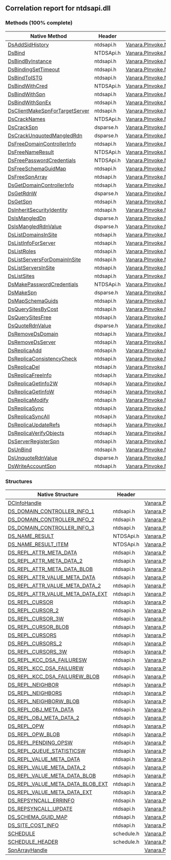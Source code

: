 ## Correlation report for ntdsapi.dll  
### Methods (100% complete)  
Native Method | Header | Managed Method  
--- | --- | ---  
[DsAddSidHistory](http://msdn2.microsoft.com/en-us/library/36ef8734-717a-4c3a-a839-6591d85c9734) | ntdsapi.h | [Vanara.PInvoke.NTDSApi.DsAddSidHistory](https://github.com/dahall/Vanara/search?l=C%23&q=DsAddSidHistory)  
[DsBind](http://msdn2.microsoft.com/en-us/library/ms675931) | NTDSApi.h | [Vanara.PInvoke.NTDSApi.DsBind](https://github.com/dahall/Vanara/search?l=C%23&q=DsBind)  
[DsBindByInstance](http://msdn2.microsoft.com/en-us/library/65302ddc-2bc0-4d80-b028-e268859be227) | ntdsapi.h | [Vanara.PInvoke.NTDSApi.DsBindByInstance](https://github.com/dahall/Vanara/search?l=C%23&q=DsBindByInstance)  
[DsBindingSetTimeout](http://msdn2.microsoft.com/en-us/library/abdaae89-fba3-4949-92a9-acd62898ec24) | ntdsapi.h | [Vanara.PInvoke.NTDSApi.DsBindingSetTimeout](https://github.com/dahall/Vanara/search?l=C%23&q=DsBindingSetTimeout)  
[DsBindToISTG](http://msdn2.microsoft.com/en-us/library/bd53124c-8578-495d-b540-d4b4c09297c3) | ntdsapi.h | [Vanara.PInvoke.NTDSApi.DsBindToISTG](https://github.com/dahall/Vanara/search?l=C%23&q=DsBindToISTG)  
[DsBindWithCred](http://msdn2.microsoft.com/en-us/library/ms675961) | NTDSApi.h | [Vanara.PInvoke.NTDSApi.DsBindWithCred](https://github.com/dahall/Vanara/search?l=C%23&q=DsBindWithCred)  
[DsBindWithSpn](http://msdn2.microsoft.com/en-us/library/9a149654-fd94-4b0c-b712-07fb827bef2f) | ntdsapi.h | [Vanara.PInvoke.NTDSApi.DsBindWithSpn](https://github.com/dahall/Vanara/search?l=C%23&q=DsBindWithSpn)  
[DsBindWithSpnEx](http://msdn2.microsoft.com/en-us/library/52a5761d-5244-4bc9-8c09-fd08f10a9fff) | ntdsapi.h | [Vanara.PInvoke.NTDSApi.DsBindWithSpnEx](https://github.com/dahall/Vanara/search?l=C%23&q=DsBindWithSpnEx)  
[DsClientMakeSpnForTargetServer](http://msdn2.microsoft.com/en-us/library/d205e7cc-4879-41a4-baa7-75e7dd177cd0) | ntdsapi.h | [Vanara.PInvoke.NTDSApi.DsClientMakeSpnForTargetServer](https://github.com/dahall/Vanara/search?l=C%23&q=DsClientMakeSpnForTargetServer)  
[DsCrackNames](http://msdn2.microsoft.com/en-us/library/ms675970) | NTDSApi.h | [Vanara.PInvoke.NTDSApi.DsCrackNames](https://github.com/dahall/Vanara/search?l=C%23&q=DsCrackNames)  
[DsCrackSpn](http://msdn2.microsoft.com/en-us/library/65c81c23-a259-480c-9c1e-03484d3e89c9) | dsparse.h | [Vanara.PInvoke.NTDSApi.DsCrackSpn](https://github.com/dahall/Vanara/search?l=C%23&q=DsCrackSpn)  
[DsCrackUnquotedMangledRdn](http://msdn2.microsoft.com/en-us/library/30711d2d-f541-46b4-a301-a0f9fc7d6676) | dsparse.h | [Vanara.PInvoke.NTDSApi.DsCrackUnquotedMangledRdn](https://github.com/dahall/Vanara/search?l=C%23&q=DsCrackUnquotedMangledRdn)  
[DsFreeDomainControllerInfo](http://msdn2.microsoft.com/en-us/library/1b6d3136-91e2-4653-a4b0-ae2f66a6c5a2) | ntdsapi.h | [Vanara.PInvoke.NTDSApi.DsFreeDomainControllerInfo](https://github.com/dahall/Vanara/search?l=C%23&q=DsFreeDomainControllerInfo)  
[DsFreeNameResult](http://msdn2.microsoft.com/en-us/library/ms675978) | NTDSApi.h | [Vanara.PInvoke.NTDSApi.DsFreeNameResult](https://github.com/dahall/Vanara/search?l=C%23&q=DsFreeNameResult)  
[DsFreePasswordCredentials](http://msdn2.microsoft.com/en-us/library/ms675979) | NTDSApi.h | [Vanara.PInvoke.NTDSApi.DsFreePasswordCredentials](https://github.com/dahall/Vanara/search?l=C%23&q=DsFreePasswordCredentials)  
[DsFreeSchemaGuidMap](http://msdn2.microsoft.com/en-us/library/54d6acb9-5602-4996-a483-08534143bc0a) | ntdsapi.h | [Vanara.PInvoke.NTDSApi.DsFreeSchemaGuidMap](https://github.com/dahall/Vanara/search?l=C%23&q=DsFreeSchemaGuidMap)  
[DsFreeSpnArray](http://msdn2.microsoft.com/en-us/library/1c229933-432d-4ded-be3b-3bd339a0abe4) | ntdsapi.h | [Vanara.PInvoke.NTDSApi.DsFreeSpnArray](https://github.com/dahall/Vanara/search?l=C%23&q=DsFreeSpnArray)  
[DsGetDomainControllerInfo](http://msdn2.microsoft.com/en-us/library/52db3b25-e6b0-4a0d-831b-89a203580cf1) | ntdsapi.h | [Vanara.PInvoke.NTDSApi.DsGetDomainControllerInfo](https://github.com/dahall/Vanara/search?l=C%23&q=DsGetDomainControllerInfo)  
[DsGetRdnW](http://msdn2.microsoft.com/en-us/library/22627f2e-adfb-49de-bae5-20aaf69830ac) | dsparse.h | [Vanara.PInvoke.NTDSApi.DsGetRdnW](https://github.com/dahall/Vanara/search?l=C%23&q=DsGetRdnW)  
[DsGetSpn](http://msdn2.microsoft.com/en-us/library/cbd53850-9b05-4f74-ab07-30dcad583fc5) | ntdsapi.h | [Vanara.PInvoke.NTDSApi.DsGetSpn](https://github.com/dahall/Vanara/search?l=C%23&q=DsGetSpn)  
[DsInheritSecurityIdentity](http://msdn2.microsoft.com/en-us/library/ea467069-f886-4e22-896c-16e6e01f3968) | ntdsapi.h | [Vanara.PInvoke.NTDSApi.DsInheritSecurityIdentity](https://github.com/dahall/Vanara/search?l=C%23&q=DsInheritSecurityIdentity)  
[DsIsMangledDn](http://msdn2.microsoft.com/en-us/library/e4aaa83c-3bd6-48db-9d34-367b76ba629c) | dsparse.h | [Vanara.PInvoke.NTDSApi.DsIsMangledDn](https://github.com/dahall/Vanara/search?l=C%23&q=DsIsMangledDn)  
[DsIsMangledRdnValue](http://msdn2.microsoft.com/en-us/library/adf5e133-9e48-4e97-af0c-4f8ea9b8bf8f) | dsparse.h | [Vanara.PInvoke.NTDSApi.DsIsMangledRdnValue](https://github.com/dahall/Vanara/search?l=C%23&q=DsIsMangledRdnValue)  
[DsListDomainsInSite](http://msdn2.microsoft.com/en-us/library/3a039c0c-ac5b-4455-960d-b26a207693ed) | ntdsapi.h | [Vanara.PInvoke.NTDSApi.DsListDomainsInSite](https://github.com/dahall/Vanara/search?l=C%23&q=DsListDomainsInSite)  
[DsListInfoForServer](http://msdn2.microsoft.com/en-us/library/15dcc7ac-4edb-42fa-8466-033794762046) | ntdsapi.h | [Vanara.PInvoke.NTDSApi.DsListInfoForServer](https://github.com/dahall/Vanara/search?l=C%23&q=DsListInfoForServer)  
[DsListRoles](http://msdn2.microsoft.com/en-us/library/679a2dca-019b-4f6e-acd9-efb30e0d4b44) | ntdsapi.h | [Vanara.PInvoke.NTDSApi.DsListRoles](https://github.com/dahall/Vanara/search?l=C%23&q=DsListRoles)  
[DsListServersForDomainInSite](http://msdn2.microsoft.com/en-us/library/1e346532-bbbe-4b3b-a1cb-6a72319cb3e2) | ntdsapi.h | [Vanara.PInvoke.NTDSApi.DsListServersForDomainInSite](https://github.com/dahall/Vanara/search?l=C%23&q=DsListServersForDomainInSite)  
[DsListServersInSite](http://msdn2.microsoft.com/en-us/library/46773631-d464-4d9e-83e7-aa502599df71) | ntdsapi.h | [Vanara.PInvoke.NTDSApi.DsListServersInSite](https://github.com/dahall/Vanara/search?l=C%23&q=DsListServersInSite)  
[DsListSites](http://msdn2.microsoft.com/en-us/library/d424e750-6700-42b8-9d4f-e430cd0a7e4e) | ntdsapi.h | [Vanara.PInvoke.NTDSApi.DsListSites](https://github.com/dahall/Vanara/search?l=C%23&q=DsListSites)  
[DsMakePasswordCredentials](http://msdn2.microsoft.com/en-us/library/ms676006) | NTDSApi.h | [Vanara.PInvoke.NTDSApi.DsMakePasswordCredentials](https://github.com/dahall/Vanara/search?l=C%23&q=DsMakePasswordCredentials)  
[DsMakeSpn](http://msdn2.microsoft.com/en-us/library/fca3c59c-bb81-42a0-acd3-2e55c902febe) | dsparse.h | [Vanara.PInvoke.NTDSApi.DsMakeSpn](https://github.com/dahall/Vanara/search?l=C%23&q=DsMakeSpn)  
[DsMapSchemaGuids](http://msdn2.microsoft.com/en-us/library/439fff20-51eb-490d-a330-61d07f79c436) | ntdsapi.h | [Vanara.PInvoke.NTDSApi.DsMapSchemaGuids](https://github.com/dahall/Vanara/search?l=C%23&q=DsMapSchemaGuids)  
[DsQuerySitesByCost](http://msdn2.microsoft.com/en-us/library/7a4cbd1c-8445-4882-8559-d44b6e5693e7) | ntdsapi.h | [Vanara.PInvoke.NTDSApi.DsQuerySitesByCost](https://github.com/dahall/Vanara/search?l=C%23&q=DsQuerySitesByCost)  
[DsQuerySitesFree](http://msdn2.microsoft.com/en-us/library/810caa4f-8275-4ad8-ad3e-72061fc073dd) | ntdsapi.h | [Vanara.PInvoke.NTDSApi.DsQuerySitesFree](https://github.com/dahall/Vanara/search?l=C%23&q=DsQuerySitesFree)  
[DsQuoteRdnValue](http://msdn2.microsoft.com/en-us/library/a1e8a4c0-965a-4061-aab3-3e719ec6374d) | dsparse.h | [Vanara.PInvoke.NTDSApi.DsQuoteRdnValue](https://github.com/dahall/Vanara/search?l=C%23&q=DsQuoteRdnValue)  
[DsRemoveDsDomain](http://msdn2.microsoft.com/en-us/library/0639cc04-2821-4421-8aa7-363621c1d6b5) | ntdsapi.h | [Vanara.PInvoke.NTDSApi.DsRemoveDsDomain](https://github.com/dahall/Vanara/search?l=C%23&q=DsRemoveDsDomain)  
[DsRemoveDsServer](http://msdn2.microsoft.com/en-us/library/a79a2b71-10c7-495b-861f-0c7a4d86f720) | ntdsapi.h | [Vanara.PInvoke.NTDSApi.DsRemoveDsServer](https://github.com/dahall/Vanara/search?l=C%23&q=DsRemoveDsServer)  
[DsReplicaAdd](http://msdn2.microsoft.com/en-us/library/33bd1b61-b9ed-479f-a128-fb7ddbb5e9af) | ntdsapi.h | [Vanara.PInvoke.NTDSApi.DsReplicaAdd](https://github.com/dahall/Vanara/search?l=C%23&q=DsReplicaAdd)  
[DsReplicaConsistencyCheck](http://msdn2.microsoft.com/en-us/library/2a83ffcb-1ebd-4024-a186-9c079896f4e1) | ntdsapi.h | [Vanara.PInvoke.NTDSApi.DsReplicaConsistencyCheck](https://github.com/dahall/Vanara/search?l=C%23&q=DsReplicaConsistencyCheck)  
[DsReplicaDel](http://msdn2.microsoft.com/en-us/library/68c767c4-bbb6-477b-8ffb-94f3ae235375) | ntdsapi.h | [Vanara.PInvoke.NTDSApi.DsReplicaDel](https://github.com/dahall/Vanara/search?l=C%23&q=DsReplicaDel)  
[DsReplicaFreeInfo](http://msdn2.microsoft.com/en-us/library/32ce378e-a178-4970-b3bd-3887866e97af) | ntdsapi.h | [Vanara.PInvoke.NTDSApi.DsReplicaFreeInfo](https://github.com/dahall/Vanara/search?l=C%23&q=DsReplicaFreeInfo)  
[DsReplicaGetInfo2W](http://msdn2.microsoft.com/en-us/library/5735d91d-1b7d-4dc6-b6c6-61ba38ebe50d) | ntdsapi.h | [Vanara.PInvoke.NTDSApi.DsReplicaGetInfo2W](https://github.com/dahall/Vanara/search?l=C%23&q=DsReplicaGetInfo2W)  
[DsReplicaGetInfoW](http://msdn2.microsoft.com/en-us/library/b7ab22fe-ed92-4213-9b66-2dd5526286fa) | ntdsapi.h | [Vanara.PInvoke.NTDSApi.DsReplicaGetInfoW](https://github.com/dahall/Vanara/search?l=C%23&q=DsReplicaGetInfoW)  
[DsReplicaModify](http://msdn2.microsoft.com/en-us/library/aad20527-1211-41bc-b0e9-02e4ab28ae2e) | ntdsapi.h | [Vanara.PInvoke.NTDSApi.DsReplicaModify](https://github.com/dahall/Vanara/search?l=C%23&q=DsReplicaModify)  
[DsReplicaSync](http://msdn2.microsoft.com/en-us/library/20c7f96d-f298-4321-a6f5-910c25e418db) | ntdsapi.h | [Vanara.PInvoke.NTDSApi.DsReplicaSync](https://github.com/dahall/Vanara/search?l=C%23&q=DsReplicaSync)  
[DsReplicaSyncAll](http://msdn2.microsoft.com/en-us/library/2608adde-4f18-4048-a96f-d736ff09cd4b) | ntdsapi.h | [Vanara.PInvoke.NTDSApi.DsReplicaSyncAll](https://github.com/dahall/Vanara/search?l=C%23&q=DsReplicaSyncAll)  
[DsReplicaUpdateRefs](http://msdn2.microsoft.com/en-us/library/158c7e73-0e6c-4b71-a87f-2f60f3db91cb) | ntdsapi.h | [Vanara.PInvoke.NTDSApi.DsReplicaUpdateRefs](https://github.com/dahall/Vanara/search?l=C%23&q=DsReplicaUpdateRefs)  
[DsReplicaVerifyObjects](http://msdn2.microsoft.com/en-us/library/d0e139dc-6aaf-47e1-a76f-4e84f17aa7c6) | ntdsapi.h | [Vanara.PInvoke.NTDSApi.DsReplicaVerifyObjects](https://github.com/dahall/Vanara/search?l=C%23&q=DsReplicaVerifyObjects)  
[DsServerRegisterSpn](http://msdn2.microsoft.com/en-us/library/d95dfa55-f978-4d8d-a63d-cd1339769c79) | ntdsapi.h | [Vanara.PInvoke.NTDSApi.DsServerRegisterSpn](https://github.com/dahall/Vanara/search?l=C%23&q=DsServerRegisterSpn)  
[DsUnBind](http://msdn2.microsoft.com/en-us/library/7106d67f-d421-4a7c-b775-440e5944f25e) | ntdsapi.h | [Vanara.PInvoke.NTDSApi.DsUnBind](https://github.com/dahall/Vanara/search?l=C%23&q=DsUnBind)  
[DsUnquoteRdnValue](http://msdn2.microsoft.com/en-us/library/6e3dd220-ba98-46b5-8522-93cbe2029aa4) | dsparse.h | [Vanara.PInvoke.NTDSApi.DsUnquoteRdnValue](https://github.com/dahall/Vanara/search?l=C%23&q=DsUnquoteRdnValue)  
[DsWriteAccountSpn](http://msdn2.microsoft.com/en-us/library/2b555f6b-643d-4fa0-9aca-701e6b3313fa) | ntdsapi.h | [Vanara.PInvoke.NTDSApi.DsWriteAccountSpn](https://github.com/dahall/Vanara/search?l=C%23&q=DsWriteAccountSpn)  
### Structures  
Native Structure | Header | Managed Structure  
--- | --- | ---  
[DCInfoHandle](https://www.google.com/search?num=5&q=DCInfoHandle+site%3Amicrosoft.com) |  | [Vanara.PInvoke.NTDSApi.DCInfoHandle](https://github.com/dahall/Vanara/search?l=C%23&q=DCInfoHandle)  
[DS_DOMAIN_CONTROLLER_INFO_1](http://msdn2.microsoft.com/en-us/library/6cc829ac-2aa6-49ef-b1ab-9c249249e0d6) | ntdsapi.h | [Vanara.PInvoke.NTDSApi.DS_DOMAIN_CONTROLLER_INFO_1](https://github.com/dahall/Vanara/search?l=C%23&q=DS_DOMAIN_CONTROLLER_INFO_1)  
[DS_DOMAIN_CONTROLLER_INFO_2](http://msdn2.microsoft.com/en-us/library/9d45b732-363d-4b20-ae5c-e9e76264bf1f) | ntdsapi.h | [Vanara.PInvoke.NTDSApi.DS_DOMAIN_CONTROLLER_INFO_2](https://github.com/dahall/Vanara/search?l=C%23&q=DS_DOMAIN_CONTROLLER_INFO_2)  
[DS_DOMAIN_CONTROLLER_INFO_3](http://msdn2.microsoft.com/en-us/library/510f458e-4c08-41c7-b290-1372ac9c8beb) | ntdsapi.h | [Vanara.PInvoke.NTDSApi.DS_DOMAIN_CONTROLLER_INFO_3](https://github.com/dahall/Vanara/search?l=C%23&q=DS_DOMAIN_CONTROLLER_INFO_3)  
[DS_NAME_RESULT](http://msdn2.microsoft.com/en-us/library/ms676246) | NTDSApi.h | [Vanara.PInvoke.NTDSApi.DS_NAME_RESULT](https://github.com/dahall/Vanara/search?l=C%23&q=DS_NAME_RESULT)  
[DS_NAME_RESULT_ITEM](http://msdn2.microsoft.com/en-us/library/ms676246) | NTDSApi.h | [Vanara.PInvoke.NTDSApi.DS_NAME_RESULT_ITEM](https://github.com/dahall/Vanara/search?l=C%23&q=DS_NAME_RESULT_ITEM)  
[DS_REPL_ATTR_META_DATA](http://msdn2.microsoft.com/en-us/library/27ccc1c9-03d7-4d13-b9ec-65d6b8bdfd37) | ntdsapi.h | [Vanara.PInvoke.NTDSApi.DS_REPL_ATTR_META_DATA](https://github.com/dahall/Vanara/search?l=C%23&q=DS_REPL_ATTR_META_DATA)  
[DS_REPL_ATTR_META_DATA_2](http://msdn2.microsoft.com/en-us/library/392457b7-df69-44d0-82b2-8381d5877354) | ntdsapi.h | [Vanara.PInvoke.NTDSApi.DS_REPL_ATTR_META_DATA_2](https://github.com/dahall/Vanara/search?l=C%23&q=DS_REPL_ATTR_META_DATA_2)  
[DS_REPL_ATTR_META_DATA_BLOB](http://msdn2.microsoft.com/en-us/library/eee12de1-287a-4e76-9a9c-37e6b967971f) | ntdsapi.h | [Vanara.PInvoke.NTDSApi.DS_REPL_ATTR_META_DATA_BLOB](https://github.com/dahall/Vanara/search?l=C%23&q=DS_REPL_ATTR_META_DATA_BLOB)  
[DS_REPL_ATTR_VALUE_META_DATA](http://msdn2.microsoft.com/en-us/library/b13cdd31-d154-4539-81d6-d7a449e2b3d5) | ntdsapi.h | [Vanara.PInvoke.NTDSApi.DS_REPL_ATTR_VALUE_META_DATA](https://github.com/dahall/Vanara/search?l=C%23&q=DS_REPL_ATTR_VALUE_META_DATA)  
[DS_REPL_ATTR_VALUE_META_DATA_2](http://msdn2.microsoft.com/en-us/library/2022362a-e2f7-4cfd-a512-cfe29e5d439d) | ntdsapi.h | [Vanara.PInvoke.NTDSApi.DS_REPL_ATTR_VALUE_META_DATA_2](https://github.com/dahall/Vanara/search?l=C%23&q=DS_REPL_ATTR_VALUE_META_DATA_2)  
[DS_REPL_ATTR_VALUE_META_DATA_EXT](http://msdn2.microsoft.com/en-us/library/CA41C6BF-A485-4AC7-B761-3A07159C2FF1) | ntdsapi.h | [Vanara.PInvoke.NTDSApi.DS_REPL_ATTR_VALUE_META_DATA_EXT](https://github.com/dahall/Vanara/search?l=C%23&q=DS_REPL_ATTR_VALUE_META_DATA_EXT)  
[DS_REPL_CURSOR](http://msdn2.microsoft.com/en-us/library/ab4ee8d8-5ccd-4f3f-a1c0-de78c65a10d3) | ntdsapi.h | [Vanara.PInvoke.NTDSApi.DS_REPL_CURSOR](https://github.com/dahall/Vanara/search?l=C%23&q=DS_REPL_CURSOR)  
[DS_REPL_CURSOR_2](http://msdn2.microsoft.com/en-us/library/ff839372-41f0-499a-9582-59ace02f1485) | ntdsapi.h | [Vanara.PInvoke.NTDSApi.DS_REPL_CURSOR_2](https://github.com/dahall/Vanara/search?l=C%23&q=DS_REPL_CURSOR_2)  
[DS_REPL_CURSOR_3W](http://msdn2.microsoft.com/en-us/library/0361a3e1-814c-4ef2-b574-2870a9289e52) | ntdsapi.h | [Vanara.PInvoke.NTDSApi.DS_REPL_CURSOR_3W](https://github.com/dahall/Vanara/search?l=C%23&q=DS_REPL_CURSOR_3W)  
[DS_REPL_CURSOR_BLOB](http://msdn2.microsoft.com/en-us/library/c41e4737-5ef8-40ce-9af1-0afff7e11dc1) | ntdsapi.h | [Vanara.PInvoke.NTDSApi.DS_REPL_CURSOR_BLOB](https://github.com/dahall/Vanara/search?l=C%23&q=DS_REPL_CURSOR_BLOB)  
[DS_REPL_CURSORS](http://msdn2.microsoft.com/en-us/library/0fe5ad72-d3f3-42a8-a36f-ca1fc9c55c50) | ntdsapi.h | [Vanara.PInvoke.NTDSApi.DS_REPL_CURSORS](https://github.com/dahall/Vanara/search?l=C%23&q=DS_REPL_CURSORS)  
[DS_REPL_CURSORS_2](http://msdn2.microsoft.com/en-us/library/5a1981ac-3b6a-4e48-8430-f8297ddd3283) | ntdsapi.h | [Vanara.PInvoke.NTDSApi.DS_REPL_CURSORS_2](https://github.com/dahall/Vanara/search?l=C%23&q=DS_REPL_CURSORS_2)  
[DS_REPL_CURSORS_3W](http://msdn2.microsoft.com/en-us/library/7b8e0015-dd8f-4cba-8ea2-683cb107f294) | ntdsapi.h | [Vanara.PInvoke.NTDSApi.DS_REPL_CURSORS_3W](https://github.com/dahall/Vanara/search?l=C%23&q=DS_REPL_CURSORS_3W)  
[DS_REPL_KCC_DSA_FAILURESW](http://msdn2.microsoft.com/en-us/library/bb011502-38ae-43b7-a6ad-de16b499f61b) | ntdsapi.h | [Vanara.PInvoke.NTDSApi.DS_REPL_KCC_DSA_FAILURESW](https://github.com/dahall/Vanara/search?l=C%23&q=DS_REPL_KCC_DSA_FAILURESW)  
[DS_REPL_KCC_DSA_FAILUREW](http://msdn2.microsoft.com/en-us/library/7a7131ce-a647-4b3d-a9f3-091b6dcebff7) | ntdsapi.h | [Vanara.PInvoke.NTDSApi.DS_REPL_KCC_DSA_FAILUREW](https://github.com/dahall/Vanara/search?l=C%23&q=DS_REPL_KCC_DSA_FAILUREW)  
[DS_REPL_KCC_DSA_FAILUREW_BLOB](http://msdn2.microsoft.com/en-us/library/b0df588a-2ef1-4870-b304-c6f9e07322b0) | ntdsapi.h | [Vanara.PInvoke.NTDSApi.DS_REPL_KCC_DSA_FAILUREW_BLOB](https://github.com/dahall/Vanara/search?l=C%23&q=DS_REPL_KCC_DSA_FAILUREW_BLOB)  
[DS_REPL_NEIGHBOR](http://msdn2.microsoft.com/en-us/library/acab74f4-5739-4310-895b-081062c0360b) | ntdsapi.h | [Vanara.PInvoke.NTDSApi.DS_REPL_NEIGHBOR](https://github.com/dahall/Vanara/search?l=C%23&q=DS_REPL_NEIGHBOR)  
[DS_REPL_NEIGHBORS](http://msdn2.microsoft.com/en-us/library/1307399b-de29-43ec-97b4-05cd70c1a92d) | ntdsapi.h | [Vanara.PInvoke.NTDSApi.DS_REPL_NEIGHBORS](https://github.com/dahall/Vanara/search?l=C%23&q=DS_REPL_NEIGHBORS)  
[DS_REPL_NEIGHBORW_BLOB](http://msdn2.microsoft.com/en-us/library/1a56968a-29ed-4c94-80ee-02bdd279f5c2) | ntdsapi.h | [Vanara.PInvoke.NTDSApi.DS_REPL_NEIGHBORW_BLOB](https://github.com/dahall/Vanara/search?l=C%23&q=DS_REPL_NEIGHBORW_BLOB)  
[DS_REPL_OBJ_META_DATA](http://msdn2.microsoft.com/en-us/library/7851ffbc-5d05-4ea7-b3b4-1b8b77299be5) | ntdsapi.h | [Vanara.PInvoke.NTDSApi.DS_REPL_OBJ_META_DATA](https://github.com/dahall/Vanara/search?l=C%23&q=DS_REPL_OBJ_META_DATA)  
[DS_REPL_OBJ_META_DATA_2](http://msdn2.microsoft.com/en-us/library/2aed753f-432c-4de8-a6be-aa79833f002f) | ntdsapi.h | [Vanara.PInvoke.NTDSApi.DS_REPL_OBJ_META_DATA_2](https://github.com/dahall/Vanara/search?l=C%23&q=DS_REPL_OBJ_META_DATA_2)  
[DS_REPL_OPW](http://msdn2.microsoft.com/en-us/library/9ea783b3-1529-4424-a582-f46f2a239a60) | ntdsapi.h | [Vanara.PInvoke.NTDSApi.DS_REPL_OPW](https://github.com/dahall/Vanara/search?l=C%23&q=DS_REPL_OPW)  
[DS_REPL_OPW_BLOB](http://msdn2.microsoft.com/en-us/library/14676159-cc31-4254-b174-dcd84d9ceec1) | ntdsapi.h | [Vanara.PInvoke.NTDSApi.DS_REPL_OPW_BLOB](https://github.com/dahall/Vanara/search?l=C%23&q=DS_REPL_OPW_BLOB)  
[DS_REPL_PENDING_OPSW](http://msdn2.microsoft.com/en-us/library/2e4b96cb-fbd6-496b-aff3-cb7d82f1fa39) | ntdsapi.h | [Vanara.PInvoke.NTDSApi.DS_REPL_PENDING_OPSW](https://github.com/dahall/Vanara/search?l=C%23&q=DS_REPL_PENDING_OPSW)  
[DS_REPL_QUEUE_STATISTICSW](http://msdn2.microsoft.com/en-us/library/bfddd7ed-0ff4-46ca-84c2-39020acb37d0) | ntdsapi.h | [Vanara.PInvoke.NTDSApi.DS_REPL_QUEUE_STATISTICSW](https://github.com/dahall/Vanara/search?l=C%23&q=DS_REPL_QUEUE_STATISTICSW)  
[DS_REPL_VALUE_META_DATA](http://msdn2.microsoft.com/en-us/library/294a466e-8a83-4b33-a8a8-ac7b51d081d4) | ntdsapi.h | [Vanara.PInvoke.NTDSApi.DS_REPL_VALUE_META_DATA](https://github.com/dahall/Vanara/search?l=C%23&q=DS_REPL_VALUE_META_DATA)  
[DS_REPL_VALUE_META_DATA_2](http://msdn2.microsoft.com/en-us/library/747e32b8-2cc0-4fcd-88dc-027188598361) | ntdsapi.h | [Vanara.PInvoke.NTDSApi.DS_REPL_VALUE_META_DATA_2](https://github.com/dahall/Vanara/search?l=C%23&q=DS_REPL_VALUE_META_DATA_2)  
[DS_REPL_VALUE_META_DATA_BLOB](http://msdn2.microsoft.com/en-us/library/7d8bb666-c5d8-43de-ab72-5b02b6e0593d) | ntdsapi.h | [Vanara.PInvoke.NTDSApi.DS_REPL_VALUE_META_DATA_BLOB](https://github.com/dahall/Vanara/search?l=C%23&q=DS_REPL_VALUE_META_DATA_BLOB)  
[DS_REPL_VALUE_META_DATA_BLOB_EXT](http://msdn2.microsoft.com/en-us/library/095180F4-9E3F-47EE-B39E-107D7D219DCB) | ntdsapi.h | [Vanara.PInvoke.NTDSApi.DS_REPL_VALUE_META_DATA_BLOB_EXT](https://github.com/dahall/Vanara/search?l=C%23&q=DS_REPL_VALUE_META_DATA_BLOB_EXT)  
[DS_REPL_VALUE_META_DATA_EXT](http://msdn2.microsoft.com/en-us/library/2BE0F9C4-D688-4DE6-8DB2-15666D8BD070) | ntdsapi.h | [Vanara.PInvoke.NTDSApi.DS_REPL_VALUE_META_DATA_EXT](https://github.com/dahall/Vanara/search?l=C%23&q=DS_REPL_VALUE_META_DATA_EXT)  
[DS_REPSYNCALL_ERRINFO](http://msdn2.microsoft.com/en-us/library/70af4e3e-1f0e-49c5-b8c6-5e89114ed4ea) | ntdsapi.h | [Vanara.PInvoke.NTDSApi.DS_REPSYNCALL_ERRINFO](https://github.com/dahall/Vanara/search?l=C%23&q=DS_REPSYNCALL_ERRINFO)  
[DS_REPSYNCALL_UPDATE](http://msdn2.microsoft.com/en-us/library/3b0005cb-0fb6-492c-89e5-8a18a88f881b) | ntdsapi.h | [Vanara.PInvoke.NTDSApi.DS_REPSYNCALL_UPDATE](https://github.com/dahall/Vanara/search?l=C%23&q=DS_REPSYNCALL_UPDATE)  
[DS_SCHEMA_GUID_MAP](https://www.google.com/search?num=5&q=DS_SCHEMA_GUID_MAP+site%3Amicrosoft.com) | ntdsapi.h | [Vanara.PInvoke.NTDSApi.DS_SCHEMA_GUID_MAP](https://github.com/dahall/Vanara/search?l=C%23&q=DS_SCHEMA_GUID_MAP)  
[DS_SITE_COST_INFO](https://www.google.com/search?num=5&q=DS_SITE_COST_INFO+site%3Amicrosoft.com) | ntdsapi.h | [Vanara.PInvoke.NTDSApi.DS_SITE_COST_INFO](https://github.com/dahall/Vanara/search?l=C%23&q=DS_SITE_COST_INFO)  
[SCHEDULE](http://msdn2.microsoft.com/en-us/library/d86890db-b34a-415a-820a-6d4790914218) | schedule.h | [Vanara.PInvoke.NTDSApi.SCHEDULE](https://github.com/dahall/Vanara/search?l=C%23&q=SCHEDULE)  
[SCHEDULE_HEADER](http://msdn2.microsoft.com/en-us/library/5453927e-306e-4442-a855-916005dc8e3b) | schedule.h | [Vanara.PInvoke.NTDSApi.SCHEDULE_HEADER](https://github.com/dahall/Vanara/search?l=C%23&q=SCHEDULE_HEADER)  
[SpnArrayHandle](https://www.google.com/search?num=5&q=SpnArrayHandle+site%3Amicrosoft.com) |  | [Vanara.PInvoke.NTDSApi.SpnArrayHandle](https://github.com/dahall/Vanara/search?l=C%23&q=SpnArrayHandle)  

